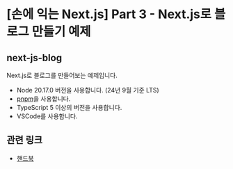 # [손에 익는 Next.js] Part 3 - Next.js로 블로그 만들기 예제

## next-js-blog

Next.js로 블로그를 만들어보는 예제입니다.

- Node 20.17.0 버전을 사용합니다. (24년 9월 기준 LTS)
- [pnpm](https://pnpm.io/installation#using-homebrew)을 사용합니다.
- TypeScript 5 이상의 버전을 사용합니다.
- VSCode를 사용합니다.

## 관련 링크

- [핸드북](https://book.hajoeun.dev/friendly-next-js/v/part-3-next.js)

